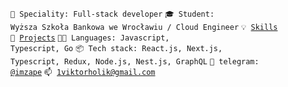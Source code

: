 <code>👷 Speciality: Full-stack developer</code>
<code>🎓 Student: Wyższa Szkoła Bankowa we Wrocławiu / Cloud Engineer</code>
<code>💡 [Skills](SKILLS.md)</code><br />
<code>🧻 [Projects](PROJECTS.md)</code>
<code>🧑‍💻 Languages: Javascript, Typescript, Go</code>
<code>📦 Tech stack: React.js, Next.js, Typescript, Redux, Node.js, Nest.js, GraphQL</code>
<code>💬 telegram: [@imzape](https://telegram.me/imzape)</code>
<code>📫 [1viktorholik@gmail.com](mailto:1viktorholik@gmail.com)</code>
